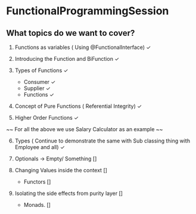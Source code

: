 # FunctionalProgrammingSession

## What topics do we want to cover?

1. Functions as variables ( Using @FunctionalInterface) &#10003;
2. Introducing the Function and BiFunction &#10003;
3. Types of Functions &#10003;
    
    - Consumer &#10003;
    - Supplier &#10003;
    - Functions &#10003;
 
 4. Concept of Pure Functions ( Referential Integrity)  &#10003;
 5. Higher Order Functions &#10003;

~~ For all the above we use Salary Calculator as an example ~~

6. Types ( Continue to demonstrate the same with Sub classing thing with Employee and all) &#10003;
7. Optionals -> Empty/ Something []
8. Changing Values inside the context []
    
     - Functors []

9. Isolating the side effects from purity layer []
    
     - Monads. []
    
